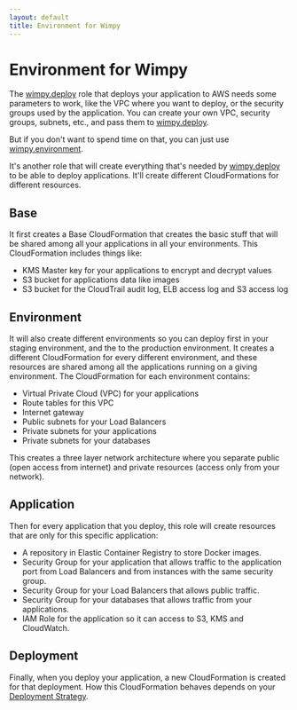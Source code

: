 ```yaml
---
layout: default
title: Environment for Wimpy
---
```


# Environment for Wimpy
The [wimpy.deploy](https://github.com/wimpy/wimpy.deploy) role that deploys your application to AWS needs some parameters to work, like the VPC where you want to deploy, or the security groups used by the application.
You can create your own VPC, security groups, subnets, etc., and pass them to [wimpy.deploy](https://github.com/wimpy/wimpy.deploy).

But if you don't want to spend time on that, you can just use [wimpy.environment](https://github.com/wimpy/wimpy.environment).

It's another role that will create everything that's needed by [wimpy.deploy](https://github.com/wimpy/wimpy.deploy) to be able to deploy applications.
It'll create different CloudFormations for different resources.

## Base
It first creates a Base CloudFormation that creates the basic stuff that will be shared among all your applications in all your environments.
This CloudFormation includes things like:
- KMS Master key for your applications to encrypt and decrypt values
- S3 bucket for applications data like images
- S3 bucket for the CloudTrail audit log, ELB access log and S3 access log

## Environment
It will also create different environments so you can deploy first in your staging environment, and the to the production environment.
It creates a different CloudFormation for every different environment, and these resources are shared among all the applications running on a giving environment.
The CloudFormation for each environment contains:
- Virtual Private Cloud (VPC) for your applications
- Route tables for this VPC
- Internet gateway
- Public subnets for your Load Balancers
- Private subnets for your applications
- Private subnets for your databases

This creates a three layer network architecture where you separate public (open access from internet) and private resources (access only from your network).

## Application
Then for every application that you deploy, this role will create resources that are only for this specific application:
- A repository in Elastic Container Registry to store Docker images.
- Security Group for your application that allows traffic to the application port from Load Balancers and from instances with the same security group.
- Security Group for your Load Balancers that allows public traffic.
- Security Group for your databases that allows traffic from your applications.
- IAM Role for the application so it can access to S3, KMS and CloudWatch.

## Deployment
Finally, when you deploy your application, a new CloudFormation is created for that deployment.
How this CloudFormation behaves depends on your [Deployment Strategy](deploy.md#Deployment_Strategies).

